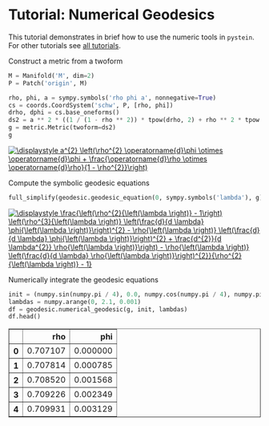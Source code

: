 # Tutorial: Numerical Geodesics

This tutorial demonstrates in brief how to use the numeric tools in `pystein`. For other tutorials 
see [all tutorials](tutorials.md).

Construct a metric from a twoform

```python
M = Manifold('M', dim=2)
P = Patch('origin', M)

rho, phi, a = sympy.symbols('rho phi a', nonnegative=True)
cs = coords.CoordSystem('schw', P, [rho, phi])
drho, dphi = cs.base_oneforms()
ds2 = a ** 2 * ((1 / (1 - rho ** 2)) * tpow(drho, 2) + rho ** 2 * tpow(dphi, 2))
g = metric.Metric(twoform=ds2)
g
```

<a href="https://www.codecogs.com/eqnedit.php?latex=\displaystyle&space;a^{2}&space;\left(\rho^{2}&space;\operatorname{d}\phi&space;\otimes&space;\operatorname{d}\phi&space;&plus;&space;\frac{\operatorname{d}\rho&space;\otimes&space;\operatorname{d}\rho}{1&space;-&space;\rho^{2}}\right)" target="_blank"><img src="https://latex.codecogs.com/svg.latex?\displaystyle&space;a^{2}&space;\left(\rho^{2}&space;\operatorname{d}\phi&space;\otimes&space;\operatorname{d}\phi&space;&plus;&space;\frac{\operatorname{d}\rho&space;\otimes&space;\operatorname{d}\rho}{1&space;-&space;\rho^{2}}\right)" title="\displaystyle a^{2} \left(\rho^{2} \operatorname{d}\phi \otimes \operatorname{d}\phi + \frac{\operatorname{d}\rho \otimes \operatorname{d}\rho}{1 - \rho^{2}}\right)" /></a>

Compute the symbolic geodesic equations

```python
full_simplify(geodesic.geodesic_equation(0, sympy.symbols('lambda'), g))
```

<a href="https://www.codecogs.com/eqnedit.php?latex=\displaystyle&space;\frac{\left(\rho^{2}{\left(\lambda&space;\right)}&space;-&space;1\right)&space;\left(\rho^{3}{\left(\lambda&space;\right)}&space;\left(\frac{d}{d&space;\lambda}&space;\phi{\left(\lambda&space;\right)}\right)^{2}&space;-&space;\rho{\left(\lambda&space;\right)}&space;\left(\frac{d}{d&space;\lambda}&space;\phi{\left(\lambda&space;\right)}\right)^{2}&space;&plus;&space;\frac{d^{2}}{d&space;\lambda^{2}}&space;\rho{\left(\lambda&space;\right)}\right)&space;-&space;\rho{\left(\lambda&space;\right)}&space;\left(\frac{d}{d&space;\lambda}&space;\rho{\left(\lambda&space;\right)}\right)^{2}}{\rho^{2}{\left(\lambda&space;\right)}&space;-&space;1}" target="_blank"><img src="https://latex.codecogs.com/svg.latex?\displaystyle&space;\frac{\left(\rho^{2}{\left(\lambda&space;\right)}&space;-&space;1\right)&space;\left(\rho^{3}{\left(\lambda&space;\right)}&space;\left(\frac{d}{d&space;\lambda}&space;\phi{\left(\lambda&space;\right)}\right)^{2}&space;-&space;\rho{\left(\lambda&space;\right)}&space;\left(\frac{d}{d&space;\lambda}&space;\phi{\left(\lambda&space;\right)}\right)^{2}&space;&plus;&space;\frac{d^{2}}{d&space;\lambda^{2}}&space;\rho{\left(\lambda&space;\right)}\right)&space;-&space;\rho{\left(\lambda&space;\right)}&space;\left(\frac{d}{d&space;\lambda}&space;\rho{\left(\lambda&space;\right)}\right)^{2}}{\rho^{2}{\left(\lambda&space;\right)}&space;-&space;1}" title="\displaystyle \frac{\left(\rho^{2}{\left(\lambda \right)} - 1\right) \left(\rho^{3}{\left(\lambda \right)} \left(\frac{d}{d \lambda} \phi{\left(\lambda \right)}\right)^{2} - \rho{\left(\lambda \right)} \left(\frac{d}{d \lambda} \phi{\left(\lambda \right)}\right)^{2} + \frac{d^{2}}{d \lambda^{2}} \rho{\left(\lambda \right)}\right) - \rho{\left(\lambda \right)} \left(\frac{d}{d \lambda} \rho{\left(\lambda \right)}\right)^{2}}{\rho^{2}{\left(\lambda \right)} - 1}" /></a>

Numerically integrate the geodesic equations

```python
init = (numpy.sin(numpy.pi / 4), 0.0, numpy.cos(numpy.pi / 4), numpy.pi / 4)
lambdas = numpy.arange(0, 2.1, 0.001)
df = geodesic.numerical_geodesic(g, init, lambdas)
df.head()
```

<table border="1" class="dataframe">
  <thead>
    <tr style="text-align: right;">
      <th></th>
      <th>rho</th>
      <th>phi</th>
    </tr>
  </thead>
  <tbody>
    <tr>
      <th>0</th>
      <td>0.707107</td>
      <td>0.000000</td>
    </tr>
    <tr>
      <th>1</th>
      <td>0.707814</td>
      <td>0.000785</td>
    </tr>
    <tr>
      <th>2</th>
      <td>0.708520</td>
      <td>0.001568</td>
    </tr>
    <tr>
      <th>3</th>
      <td>0.709226</td>
      <td>0.002349</td>
    </tr>
    <tr>
      <th>4</th>
      <td>0.709931</td>
      <td>0.003129</td>
    </tr>
  </tbody>
</table>
<br>






